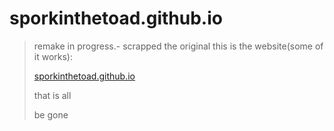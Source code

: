 # sporkinthetoad.github.io
>remake in progress.- scrapped the original
>this is the website(some of it works):
>
>[sporkinthetoad.github.io](https://sporkinthetoad.github.io/)
>
>that is all
>
>be gone
